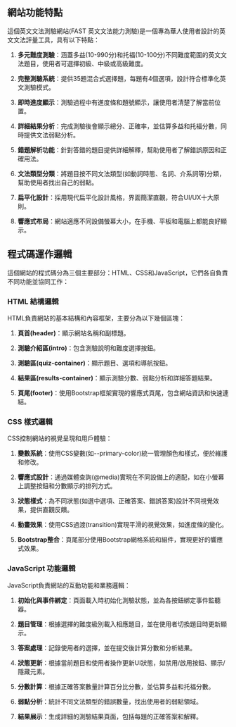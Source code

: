 
## 網站功能特點

這個英文文法測驗網站(FAST 英文文法能力測驗)是一個專為華人使用者設計的英文文法評量工具，具有以下特點：

1. **多元難度測驗**：涵蓋多益(10-990分)和托福(10-100分)不同難度範圍的英文文法題目，使用者可選擇初級、中級或高級難度。

2. **完整測驗系統**：提供35題混合式選擇題，每題有4個選項，設計符合標準化英文測驗模式。

3. **即時進度顯示**：測驗過程中有進度條和題號顯示，讓使用者清楚了解當前位置。

4. **詳細結果分析**：完成測驗後會顯示總分、正確率，並估算多益和托福分數，同時提供文法弱點分析。

5. **錯題解析功能**：針對答錯的題目提供詳細解釋，幫助使用者了解錯誤原因和正確用法。

6. **文法類型分類**：將題目按不同文法類型(如動詞時態、名詞、介系詞等)分類，幫助使用者找出自己的弱點。

7. **扁平化設計**：採用現代扁平化設計風格，界面簡潔直觀，符合UI/UX十大原則。

8. **響應式布局**：網站適應不同設備螢幕大小，在手機、平板和電腦上都能良好顯示。

## 程式碼運作邏輯

這個網站的程式碼分為三個主要部分：HTML、CSS和JavaScript，它們各自負責不同功能並協同工作：

### HTML 結構邏輯

HTML負責網站的基本結構和內容框架，主要分為以下幾個區塊：

1. **頁首(header)**：顯示網站名稱和副標題。

2. **測驗介紹區(intro)**：包含測驗說明和難度選擇按鈕。

3. **測驗區(quiz-container)**：顯示題目、選項和導航按鈕。

4. **結果區(results-container)**：顯示測驗分數、弱點分析和詳細答題結果。

5. **頁尾(footer)**：使用Bootstrap框架實現的響應式頁尾，包含網站資訊和快速連結。

### CSS 樣式邏輯

CSS控制網站的視覺呈現和用戶體驗：

1. **變數系統**：使用CSS變數(如--primary-color)統一管理顏色和樣式，便於維護和修改。

2. **響應式設計**：通過媒體查詢(@media)實現在不同設備上的適配，如在小螢幕上調整按鈕和分數顯示的排列方式。

3. **狀態樣式**：為不同狀態(如選中選項、正確答案、錯誤答案)設計不同視覺效果，提供直觀反饋。

4. **動畫效果**：使用CSS過渡(transition)實現平滑的視覺效果，如進度條的變化。

5. **Bootstrap整合**：頁尾部分使用Bootstrap網格系統和組件，實現更好的響應式效果。

### JavaScript 功能邏輯

JavaScript負責網站的互動功能和業務邏輯：

1. **初始化與事件綁定**：頁面載入時初始化測驗狀態，並為各按鈕綁定事件監聽器。

2. **題目管理**：根據選擇的難度級別載入相應題目，並在使用者切換題目時更新顯示。

3. **答案處理**：記錄使用者的選擇，並在提交後計算分數和分析結果。

4. **狀態更新**：根據當前題目和使用者操作更新UI狀態，如禁用/啟用按鈕、顯示/隱藏元素。

5. **分數計算**：根據正確答案數量計算百分比分數，並估算多益和托福分數。

6. **弱點分析**：統計不同文法類型的錯誤數量，找出使用者的弱點領域。

7. **結果展示**：生成詳細的測驗結果頁面，包括每題的正確答案和解釋。

